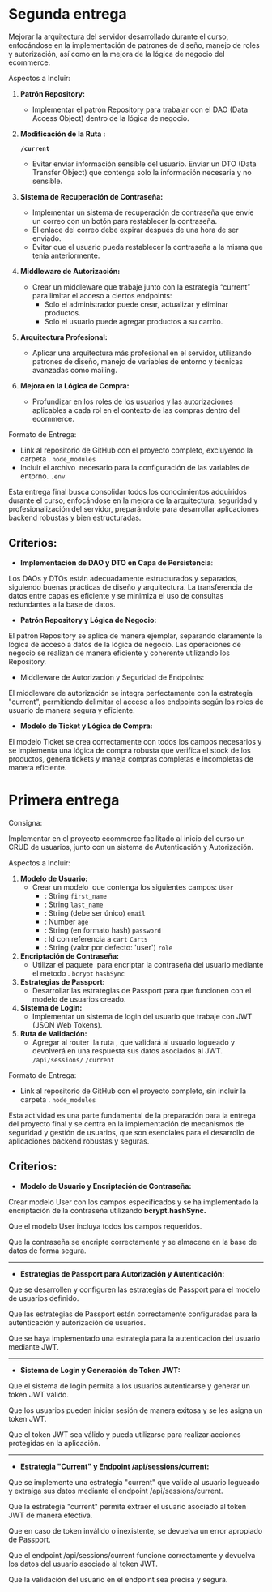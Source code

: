 # Segunda entrega

Mejorar la arquitectura del servidor desarrollado durante el curso, enfocándose en la implementación de patrones de diseño, manejo de roles y autorización, así como en la mejora de la lógica de negocio del ecommerce.

Aspectos a Incluir:

1. **Patrón Repository:**
   - Implementar el patrón Repository para trabajar con el DAO (Data Access Object) dentro de la lógica de negocio.
2. **Modificación de la Ruta :**

   **`/current`**

   - Evitar enviar información sensible del usuario. Enviar un DTO (Data Transfer Object) que contenga solo la información necesaria y no sensible.

3. **Sistema de Recuperación de Contraseña:**
   - Implementar un sistema de recuperación de contraseña que envíe un correo con un botón para restablecer la contraseña.
   - El enlace del correo debe expirar después de una hora de ser enviado.
   - Evitar que el usuario pueda restablecer la contraseña a la misma que tenía anteriormente.
4. **Middleware de Autorización:**
   - Crear un middleware que trabaje junto con la estrategia “current” para limitar el acceso a ciertos endpoints:
     - Solo el administrador puede crear, actualizar y eliminar productos.
     - Solo el usuario puede agregar productos a su carrito.
5. **Arquitectura Profesional:**
   - Aplicar una arquitectura más profesional en el servidor, utilizando patrones de diseño, manejo de variables de entorno y técnicas avanzadas como mailing.
6. **Mejora en la Lógica de Compra:**
   - Profundizar en los roles de los usuarios y las autorizaciones aplicables a cada rol en el contexto de las compras dentro del ecommerce.

Formato de Entrega:

- Link al repositorio de GitHub con el proyecto completo, excluyendo la carpeta .
  `node_modules`
- Incluir el archivo  necesario para la configuración de las variables de entorno.
  `.env`

Esta entrega final busca consolidar todos los conocimientos adquiridos durante el curso, enfocándose en la mejora de la arquitectura, seguridad y profesionalización del servidor, preparándote para desarrollar aplicaciones backend robustas y bien estructuradas.

## **Criterios:**

- **Implementación de DAO y DTO en Capa de Persistencia**:

Los DAOs y DTOs están adecuadamente estructurados y separados, siguiendo buenas prácticas de diseño y arquitectura. La transferencia de datos entre capas es eficiente y se minimiza el uso de consultas redundantes a la base de datos.

- **Patrón Repository y Lógica de Negocio:**

El patrón Repository se aplica de manera ejemplar, separando claramente la lógica de acceso a datos de la lógica de negocio. Las operaciones de negocio se realizan de manera eficiente y coherente utilizando los Repository.

- Middleware de Autorización y Seguridad de Endpoints:

El middleware de autorización se integra perfectamente con la estrategia "current", permitiendo delimitar el acceso a los endpoints según los roles de usuario de manera segura y eficiente.

- **Modelo de Ticket y Lógica de Compra:**

El modelo Ticket se crea correctamente con todos los campos necesarios y se implementa una lógica de compra robusta que verifica el stock de los productos, genera tickets y maneja compras completas e incompletas de manera eficiente.

# Primera entrega

Consigna:

Implementar en el proyecto ecommerce facilitado al inicio del curso un CRUD de usuarios, junto con un sistema de Autenticación y Autorización.

Aspectos a Incluir:

1. **Modelo de Usuario:**
   - Crear un modelo  que contenga los siguientes campos:
     `User`
     - : String
       `first_name`
     - : String
       `last_name`
     - : String (debe ser único)
       `email`
     - : Number
       `age`
     - : String (en formato hash)
       `password`
     - : Id con referencia a
       `cart`
       `Carts`
     - : String (valor por defecto: 'user')
       `role`
2. **Encriptación de Contraseña:**
   - Utilizar el paquete  para encriptar la contraseña del usuario mediante el método .
     `bcrypt`
     `hashSync`
3. **Estrategias de Passport:**
   - Desarrollar las estrategias de Passport para que funcionen con el modelo de usuarios creado.
4. **Sistema de Login:**
   - Implementar un sistema de login del usuario que trabaje con JWT (JSON Web Tokens).
5. **Ruta de Validación:**
   - Agregar al router  la ruta , que validará al usuario logueado y devolverá en una respuesta sus datos asociados al JWT.
     `/api/sessions/`
     `/current`

Formato de Entrega:

- Link al repositorio de GitHub con el proyecto completo, sin incluir la carpeta .
  `node_modules`

Esta actividad es una parte fundamental de la preparación para la entrega del proyecto final y se centra en la implementación de mecanismos de seguridad y gestión de usuarios, que son esenciales para el desarrollo de aplicaciones backend robustas y seguras.

## **Criterios:**

- **Modelo de Usuario y Encriptación de Contraseña:**

Crear modelo User con los campos especificados y se ha implementado la encriptación de la contraseña utilizando **bcrypt.hashSync.**

Que el modelo User incluya todos los campos requeridos.

Que la contraseña se encripte correctamente y se almacene en la base de datos de forma segura.

---

- **Estrategias de Passport para Autorización y Autenticación:**

Que se desarrollen y configuren las estrategias de Passport para el modelo de usuarios definido.

Que las estrategias de Passport están correctamente configuradas para la autenticación y autorización de usuarios.

Que se haya implementado una estrategia para la autenticación del usuario mediante JWT.

---

- **Sistema de Login y Generación de Token JWT:**

Que el sistema de login permita a los usuarios autenticarse y generar un token JWT válido.

Que los usuarios pueden iniciar sesión de manera exitosa y se les asigna un token JWT.

Que el token JWT sea válido y pueda utilizarse para realizar acciones protegidas en la aplicación.

---

- **Estrategia "Current" y Endpoint /api/sessions/current:**

Que se implemente una estrategia "current" que valide al usuario logueado y extraiga sus datos mediante el endpoint /api/sessions/current.

Que la estrategia "current" permita extraer el usuario asociado al token JWT de manera efectiva.

Que en caso de token inválido o inexistente, se devuelva un error apropiado de Passport.

Que el endpoint /api/sessions/current funcione correctamente y devuelva los datos del usuario asociado al token JWT.

Que la validación del usuario en el endpoint sea precisa y segura.
